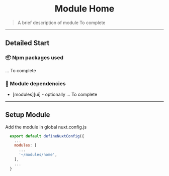 <h1 align="center">Module Home</h1>

> A brief description of module To complete

---

## Detailed Start

### 📦 Npm packages used

... To complete

### 🚀 Module dependencies

- [modules][ui] - optionally
  ... To complete

---

## Setup Module

Add the module in global nuxt.config.js

```js
  export default defineNuxtConfig({
    ...
    modules: [
      ...
      '~/modules/home',
    ],
    ...
  }
```
